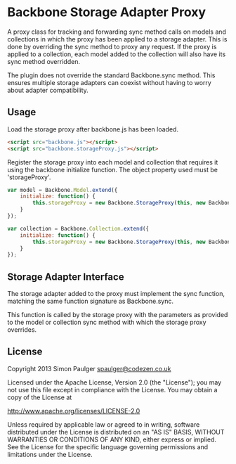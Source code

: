 # Backbone Storage Adapter Proxy

A proxy class for tracking and forwarding sync method calls on models and collections in
which the proxy has been applied to a storage adapter. This is done by overriding the sync
method to proxy any request. If the proxy is applied to a collection, each model added
to the collection will also have its sync method overridden.

The plugin does not override the standard Backbone.sync method. This ensures multiple 
storage adapters can coexist without having to worry about adapter compatibility.

## Usage

Load the storage proxy after backbone.js has been loaded.

```html
<script src="backbone.js"></script>
<script src="backbone.storageProxy.js"></script>
```

Register the storage proxy into each model and collection that requires it
using the backbone initialize function. The object property used must be 'storageProxy'.

```javascript
var model = Backbone.Model.extend({
    initialize: function() {
        this.storageProxy = new Backbone.StorageProxy(this, new Backbone.MyStorageAdapter())
    }
});

var collection = Backbone.Collection.extend({
    initialize: function() {
        this.storageProxy = new Backbone.StorageProxy(this, new Backbone.MyStorageAdapter())
    }
});
```

## Storage Adapter Interface

The storage adapter added to the proxy must implement the sync function, matching the
same function signature as Backbone.sync.

This function is called by the storage proxy with the parameters as provided to the model or
collection sync method with which the storage proxy overrides.

## License

Copyright 2013 Simon Paulger <spaulger@codezen.co.uk>

Licensed under the Apache License, Version 2.0 (the "License");
you may not use this file except in compliance with the License.
You may obtain a copy of the License at

http://www.apache.org/licenses/LICENSE-2.0

Unless required by applicable law or agreed to in writing, software
distributed under the License is distributed on an "AS IS" BASIS,
WITHOUT WARRANTIES OR CONDITIONS OF ANY KIND, either express or implied.
See the License for the specific language governing permissions and
limitations under the License.
